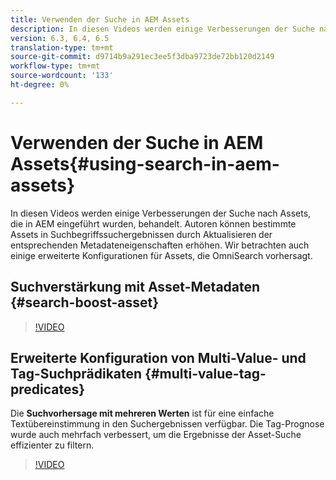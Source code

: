 ```yaml
---
title: Verwenden der Suche in AEM Assets
description: In diesen Videos werden einige Verbesserungen der Suche nach Assets, die in AEM eingeführt wurden, behandelt. Autoren können bestimmte Assets in Suchbegriffssuchergebnissen durch Aktualisieren der entsprechenden Metadateneigenschaften erhöhen. Wir betrachten auch einige erweiterte Konfigurationen für Assets, die OmniSearch vorhersagt.
version: 6.3, 6.4, 6.5
translation-type: tm+mt
source-git-commit: d9714b9a291ec3ee5f3dba9723de72bb120d2149
workflow-type: tm+mt
source-wordcount: '133'
ht-degree: 0%

---
```



# Verwenden der Suche in AEM Assets{#using-search-in-aem-assets}

In diesen Videos werden einige Verbesserungen der Suche nach Assets, die in AEM eingeführt wurden, behandelt. Autoren können bestimmte Assets in Suchbegriffssuchergebnissen durch Aktualisieren der entsprechenden Metadateneigenschaften erhöhen. Wir betrachten auch einige erweiterte Konfigurationen für Assets, die OmniSearch vorhersagt.

## Suchverstärkung mit Asset-Metadaten {#search-boost-asset}

>[!VIDEO](https://video.tv.adobe.com/v/16766/?quality=9&learn=on)

## Erweiterte Konfiguration von Multi-Value- und Tag-Suchprädikaten {#multi-value-tag-predicates}

Die **Suchvorhersage mit mehreren Werten** ist für eine einfache Textübereinstimmung in den Suchergebnissen verfügbar. Die Tag-Prognose wurde auch mehrfach verbessert, um die Ergebnisse der Asset-Suche effizienter zu filtern.

>[!VIDEO](https://video.tv.adobe.com/v/16457/?quality=9&learn=on)
